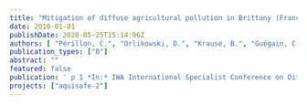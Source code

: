 ```yaml
---
title: "Mitigation of diffuse agricultural pollution in Brittany (France): Pilot designs for constructed wetlands and bioretention swales"
date: 2010-01-01
publishDate: 2020-05-25T15:14:06Z
authors: [ "Périllon, C.", "Orlikowski, D.", "Krause, B.", "Guégain, C.", "Sautjeau, B.", "Randon, G.", "matzinger" ]
publication_types: ["0"]
abstract: ""
featured: false
publication: ' p 1 *In:* IWA International Specialist Conference on Diffuse Pollution (DIPCON). Beaupré, Quebec, Canada. 12-17 September 2010'
projects: ["aquisafe-2"]
---
```


